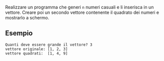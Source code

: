 Realizzare un programma che generi `n` numeri casuali e li inserisca in un vettore. Creare poi un secondo vettore contenente il quadrato dei numeri e mostrarlo a schermo.

## Esempio

```text
Quanti deve essere grande il vettore? 3
vettore originale: [1, 2, 3]
vettore quadrati:  [1, 4, 9]
```
